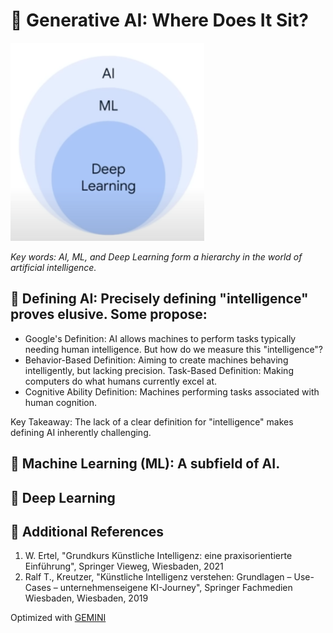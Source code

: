 # 🥶 Generative AI: Where Does It Sit?

![AI context](./images/context-ai.png)

_Key words: AI, ML, and Deep Learning form a hierarchy in the world of artificial intelligence._

## 🤖 Defining AI: Precisely defining "intelligence" proves elusive. Some propose:

- Google's Definition: AI allows machines to perform tasks typically needing human intelligence. But how do we measure this "intelligence"?
- Behavior-Based Definition: Aiming to create machines behaving intelligently, but lacking precision.
  Task-Based Definition: Making computers do what humans currently excel at.
- Cognitive Ability Definition: Machines performing tasks associated with human cognition.

Key Takeaway: The lack of a clear definition for "intelligence" makes defining AI inherently challenging.

## 🧻 Machine Learning (ML): A subfield of AI.

## 🦌 Deep Learning

## 🦫 Additional References

1. W. Ertel, "Grundkurs Künstliche Intelligenz: eine praxisorientierte Einführung", Springer Vieweg, Wiesbaden, 2021
2. Ralf T., Kreutzer, "Künstliche Intelligenz verstehen: Grundlagen – Use-Cases – unternehmenseigene KI-Journey", Springer Fachmedien Wiesbaden, Wiesbaden, 2019

Optimized with [GEMINI](https://gemini.google.com/app)

